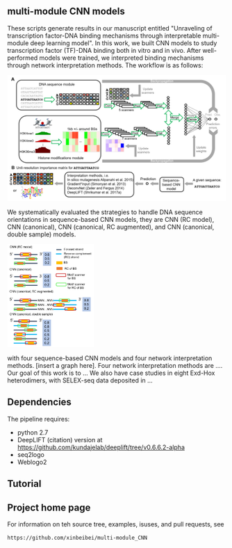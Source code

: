 ## multi-module CNN models

These scripts generate results in our manuscript entitled "Unraveling of transcription factor-DNA binding mechanisms through interpretable multi-module deep learning model". In this work, we built CNN models to study transcription factor (TF)-DNA binding both in vitro and in vivo. After well-performed models were trained, we interpreted binding mechanisms through network interpretation methods. The workflow is as follows: 

![Architecture and interpretation of multi-module CNN models](Picture1.png)

We systematically evaluated the strategies to handle DNA sequence orientations in sequence-based CNN models, they are CNN (RC model), CNN (canonical), CNN (canonical, RC augmented), and CNN (canonical, double sample) models. 

<img src="https://github.com/xinbeibei/multi-module_CNN/blob/master/Picture3A.png" width=200 />

with four sequence-based CNN models and four network interpretation methods.
[insert a graph here]. Four network interpretation methods are .... Our goal of this work is to ... We also have case studies in eight Exd-Hox heterodimers, with SELEX-seq data deposited in ... 

## Dependencies

The pipeline requires:

* python 2.7
* DeepLIFT (citation) version at https://github.com/kundajelab/deeplift/tree/v0.6.6.2-alpha
* seq2logo
* Weblogo2



## Tutorial


## Project home page

For information on teh source tree, examples, isuses, and pull requests, see 

	https://github.com/xinbeibei/multi-module_CNN

